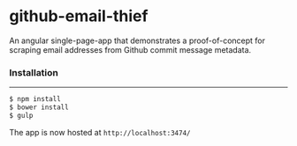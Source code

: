 github-email-thief
=======

An angular single-page-app that demonstrates a proof-of-concept
for scraping email addresses from Github commit message metadata.

### Installation
------

```bash
$ npm install
$ bower install
$ gulp
```

The app is now hosted at `http://localhost:3474/`
